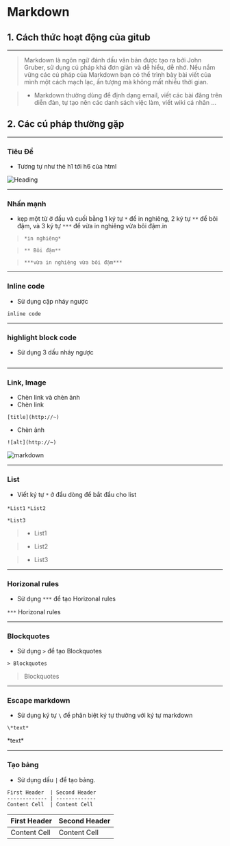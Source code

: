 # Markdown

## 1. Cách thức hoạt động của gitub
----
> Markdown là ngôn ngữ đánh dấu văn bản được tạo ra bởi John Gruber, sử dụng cú pháp khá đơn giản và dễ hiểu, dễ nhớ. Nếu nắm vững các cú pháp của Markdown bạn có thể trình bày bài viết của mình một cách mạch lạc, ấn tượng mà không mất nhiều thời gian.

> - Markdown thường dùng để định dạng email, viết các bài đăng trên diễn đàn, tự tạo nên các danh sách việc làm, viết wiki cá nhân ...

## 2. Các cú pháp thường gặp
----
### Tiêu Đề

 - Tương tự như thẻ h1 tới h6 của html

![Heading](https://i.stack.imgur.com/5f2uf.jpg)

----

### Nhấn mạnh

 - kẹp một từ ở đầu và cuối bằng 1 ký tự `*` để in nghiêng, 2 ký tự `**` để bôi đậm, và 3 ký tự `***` để vừa in nghiêng vừa bôi đậm.in

> ```*in nghiêng*```

> ```** Bôi đậm**```

> ```***vừa in nghiêng vừa bôi đậm***```

----

### Inline code

- Sử dụng cặp nháy ngược

``inline code``

---

### highlight block code

- Sử dụng 3 dấu nháy ngược

```echo "anything";
```

----

### Link, Image

- Chèn link và chèn ảnh
 - Chèn link

 `[title](http://~)`
 - Chèn ảnh

 `![alt](http://~)`

![markdown](https://upload.wikimedia.org/wikipedia/commons/thumb/4/48/Markdown-mark.svg/1200px-Markdown-mark.svg.png)

----

### List

* Viết ký tự `*` ở đầu dòng để bắt đầu cho list

`*List1`
`*List2`

`*List3`

> * List1

> * List2

> * List3

---

### Horizonal rules

* Sử dụng `***` để tạo Horizonal rules

`***`
Horizonal rules

---

### Blockquotes

* Sử dụng `>` để tạo Blockquotes

`> Blockquotes`

> Blockquotes

---

### Escape markdown

* Sử dụng ký tự `\` để phân biệt ký tự thường với ký tự markdown

`\*text*`

\*text*

---

### Tạo bảng

* Sử dụng dấu `|` để tạo bảng.

```
First Header  | Second Header
------------- | -------------
Content Cell  | Content Cell
```

First Header  | Second Header
------------- | -------------
Content Cell  | Content Cell
